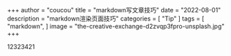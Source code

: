 +++
author = "coucou"
title = "markdown写文章技巧"
date = "2022-08-01"
description = "markdown渲染页面技巧"
categories = [
    "Tip"
]
tags = [
    "markdown",
]
image = "the-creative-exchange-d2zvqp3fpro-unsplash.jpg"
+++

12323421
